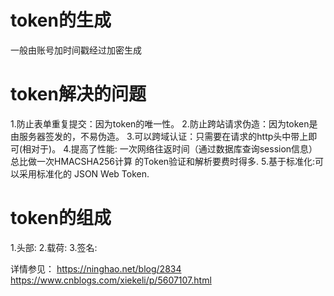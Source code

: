 # token的生成

一般由账号加时间戳经过加密生成

# token解决的问题
1.防止表单重复提交：因为token的唯一性。
2.防止跨站请求伪造：因为token是由服务器签发的，不易伪造。
3.可以跨域认证：只需要在请求的http头中带上即可(相对于)。
4.提高了性能: 一次网络往返时间（通过数据库查询session信息）总比做一次HMACSHA256计算 的Token验证和解析要费时得多.
5.基于标准化:可以采用标准化的 JSON Web Token.

# token的组成
1.头部:
2.载荷:
3.签名:

详情参见：
https://ninghao.net/blog/2834
https://www.cnblogs.com/xiekeli/p/5607107.html



